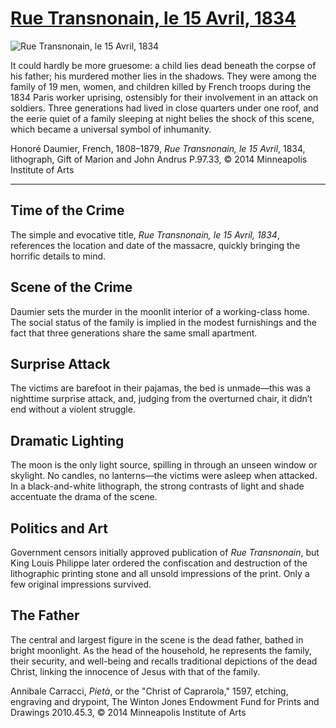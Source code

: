 # [Rue Transnonain, le 15 Avril, 1834](http://artsmia.github.io/griot/#/o/43877)
![Rue Transnonain, le 15 Avril, 1834](http://api.artsmia.org/images/43877/large.jpg)

It could hardly be more gruesome: a child lies dead beneath the corpse of his father; his murdered mother lies in the shadows. They were among the family of 19 men, women, and children killed by French troops during the 1834 Paris worker uprising, ostensibly for their involvement in an attack on soldiers. Three generations had lived in close quarters under one roof, and the eerie quiet of a family sleeping at night belies the shock of this scene, which became a universal symbol of inhumanity.

Honoré Daumier, French, 1808–1879, *Rue Transnonain, le 15 Avril*, 1834, lithograph, Gift of Marion and John Andrus P.97.33, © 2014 Minneapolis Institute of Arts

---

## Time of the Crime

The simple and evocative title, *Rue Transnonain, le 15 Avril, 1834*, references the location and date of the massacre, quickly bringing the horrific details to mind.

## Scene of the Crime

Daumier sets the murder in the moonlit interior of a working-class home. The social status of the family is implied in the modest furnishings and the fact that three generations share the same small apartment.

## Surprise Attack

The victims are barefoot in their pajamas, the bed is unmade—this was a nighttime surprise attack, and, judging from the overturned chair, it didn’t end without a violent struggle.

## Dramatic Lighting

The moon is the only light source, spilling in through an unseen window or skylight. No candles, no lanterns—the victims were asleep when attacked. In a black-and-white lithograph, the strong contrasts of light and shade accentuate the drama of the scene.

## Politics and Art

Government censors initially approved publication of *Rue Transnonain*, but King Louis Philippe later ordered the confiscation and destruction of the lithographic printing stone and all unsold impressions of the print. Only a few original impressions survived. 

## The Father

The central and largest figure in the scene is the dead father, bathed in bright moonlight. As the head of the household, he represents the family, their security, and well-being and recalls traditional depictions of the dead Christ, linking the innocence of Jesus with that of the family. 

Annibale Carracci, *Pietà*, or the "Christ of Caprarola," 1597, etching, engraving and drypoint, The Winton Jones Endowment Fund for Prints and Drawings 2010.45.3, © 2014 Minneapolis Institute of Arts
